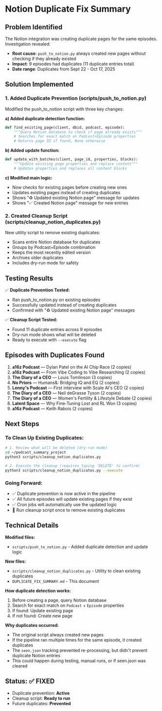 # Notion Duplicate Fix Summary

## Problem Identified
The Notion integration was creating duplicate pages for the same episodes. Investigation revealed:
- **Root cause**: `push_to_notion.py` always created new pages without checking if they already existed
- **Impact**: 9 episodes had duplicates (11 duplicate entries total)
- **Date range**: Duplicates from Sept 22 - Oct 17, 2025

## Solution Implemented

### 1. Added Duplicate Prevention (scripts/push_to_notion.py)
Modified the push_to_notion script with three key changes:

**a) Added duplicate detection function:**
```python
def find_existing_page(client, dbid, podcast, episode):
    """Query Notion database to check if page already exists"""
    # Searches for exact match on Podcast+Episode properties
    # Returns page ID if found, None otherwise
```

**b) Added update function:**
```python
def update_with_batches(client, page_id, properties, blocks):
    """Update existing page properties and replace content"""
    # Updates properties and replaces all content blocks
```

**c) Modified main logic:**
- Now checks for existing pages before creating new ones
- Updates existing pages instead of creating duplicates
- Shows "♻️ Updated existing Notion page" message for updates
- Shows "✅ Created Notion page" message for new entries

### 2. Created Cleanup Script (scripts/cleanup_notion_duplicates.py)
New utility script to remove existing duplicates:
- Scans entire Notion database for duplicates
- Groups by Podcast+Episode combination
- Keeps the most recently edited version
- Archives older duplicates
- Includes dry-run mode for safety

## Testing Results

✅ **Duplicate Prevention Tested:**
- Ran push_to_notion.py on existing episodes
- Successfully updated instead of creating duplicates
- Confirmed with "♻️ Updated existing Notion page" messages

✅ **Cleanup Script Tested:**
- Found 11 duplicate entries across 9 episodes
- Dry-run mode shows what will be deleted
- Ready to execute with `--execute` flag

## Episodes with Duplicates Found

1. **a16z Podcast** — Dylan Patel on the AI Chip Race (2 copies)
2. **a16z Podcast** — From Vibe Coding to Vibe Researching (2 copies)
3. **The Diary of a CEO** — Louis Tomlinson (3 copies)
4. **No Priors** — Humans&: Bridging IQ and EQ (2 copies)
5. **Lenny's Podcast** — First interview with Scale AI's CEO (2 copies)
6. **The Diary of a CEO** — Neil deGrasse Tyson (2 copies)
7. **The Diary of a CEO** — Women's Fertility & Lifestyle Debate (2 copies)
8. **Latent Space** — Why Fine-Tuning Lost and RL Won (3 copies)
9. **a16z Podcast** — Keith Rabois (2 copies)

## Next Steps

### To Clean Up Existing Duplicates:

```bash
# 1. Review what will be deleted (dry-run mode)
cd ~/podcast_summary_project
python3 scripts/cleanup_notion_duplicates.py

# 2. Execute the cleanup (requires typing 'DELETE' to confirm)
python3 scripts/cleanup_notion_duplicates.py --execute
```

### Going Forward:
- ✅ Duplicate prevention is now active in the pipeline
- ✅ All future episodes will update existing pages if they exist
- ✅ Cron jobs will automatically use the updated logic
- 🔧 Run cleanup script once to remove existing duplicates

## Technical Details

**Modified files:**
- `scripts/push_to_notion.py` - Added duplicate detection and update logic

**New files:**
- `scripts/cleanup_notion_duplicates.py` - Utility to clean existing duplicates
- `DUPLICATE_FIX_SUMMARY.md` - This document

**How duplicate detection works:**
1. Before creating a page, query Notion database
2. Search for exact match on `Podcast` + `Episode` properties
3. If found: Update existing page
4. If not found: Create new page

**Why duplicates occurred:**
- The original script always created new pages
- If the pipeline ran multiple times for the same episode, it created duplicates
- The `seen.json` tracking prevented re-processing, but didn't prevent duplicate Notion entries
- This could happen during testing, manual runs, or if seen.json was cleared

## Status: ✅ FIXED
- Duplicate prevention: **Active**
- Cleanup script: **Ready to run**
- Future duplicates: **Prevented**
